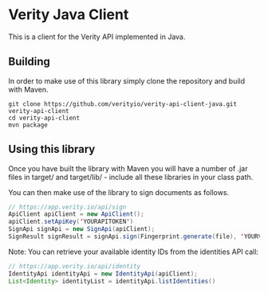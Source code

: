 # Verity Java Client

This is a client for the Verity API implemented in Java.

## Building

In order to make use of this library simply clone the repository and build with Maven.

```
git clone https://github.com/verityio/verity-api-client-java.git verity-api-client
cd verity-api-client
mvn package
```

## Using this library

Once you have built the library with Maven you will have a number of .jar files in target/ and target/lib/ - include all these libraries in your class path.

You can then make use of the library to sign documents as follows. 

```java
// https://app.verity.io/api/sign
ApiClient apiClient = new ApiClient();
apiClient.setApiKey('YOURAPITOKEN')
SignApi signApi = new SignApi(apiClient);
SignResult signResult = signApi.sign(Fingerprint.generate(file), 'YOURVERITYIDENTITYID');
```

Note: You can retrieve your available identity IDs from the identities API call:

```java
// https://app.verity.io/api/identity
IdentityApi identityApi = new IdentityApi(apiClient);
List<Identity> identityList = identityApi.listIdentities()
```
